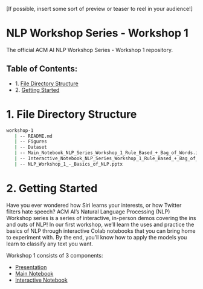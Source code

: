 [If possible, insert some sort of preview or teaser to reel in your audience!]

# NLP Workshop Series - Workshop 1
The official ACM AI NLP Workshop Series - Workshop 1 repository.

## Table of Contents:

<div class="alert alert-block alert-info">
<ul>
    <li>1. <a href="#1.-file-directory-structure">File Directory Structure</a></li>
    <li>2. <a href="#2.-getting-started">Getting Started</a></li>
</ul>
</div>

# 1. File Directory Structure

```bash
workshop-1
   | -- README.md
   | -- Figures
   | -- Dataset
   | -- Main_Notebook_NLP_Series_Workshop_1_Rule_Based_+_Bag_of_Words.ipynb
   | -- Interactive_Notebook_NLP_Series_Workshop_1_Rule_Based_+_Bag_of_Words.ipynb
   | -- NLP_Workshop_1_-_Basics_of_NLP.pptx

```

# 2. Getting Started

Have you ever wondered how Siri learns your interests, or how Twitter filters hate speech? ACM AI’s Natural Language Processing (NLP) Workshop series is a series of interactive, in-person demos covering the ins and outs of NLP!  In our first workshop, we’ll learn the uses and practice the basics of NLP through interactive Colab notebooks that you can bring home to experiment with. By the end, you’ll know how to apply the models you learn to classify any text you want.


Workshop 1 consists of 3 components:
- [Presentation](https://docs.google.com/presentation/d/1stDp_maSnhklXEt5F_Rh0f4vD9sEnW3Ru6aXIgcfDwg/edit#slide=id.p)
- [Main Notebook](./Main_Notebook_NLP_Series_Workshop_1_Rule_Based_+_Bag_of_Words.ipynb)
- [Interactive Notebook](./Interactive_Notebook_NLP_Series_Workshop_1_Rule_Based_+_Bag_of_Words.ipynb)